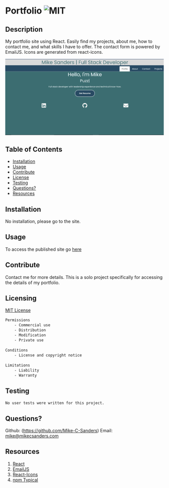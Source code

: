 # Portfolio ![MIT](https://img.shields.io/badge/license-MIT-brightgreen)

## Description

My portfolio site using React. Easily find my projects, about me, how to contact me, and what skills I have to offer. The contact form is powered by EmailJS. Icons are generated from react-icons.

![!pageImage](./src/assets/Images/frontpage.JPG)

## Table of Contents
    
- [Installation](#installation)
- [Usage](#usage)
- [Contribute](#Contribute)
- [License](#license)
- [Testing](#testing)
- [Questions?](#questions?)
- [Resources](#resources)

## Installation

No installation, please go to the site.

## Usage

To access the published site go [here](https://mike-c-sanders.github.io/Portfolio2/)

## Contribute

Contact me for more details. This is a solo project specifically for accessing the details of my portfolio.

## Licensing

[MIT License](https://github.com/git/git-scm.com/blob/main/MIT-LICENSE.txt)

    Permissions
        - Commercial use
        - Distribution
        - Modification
        - Private use

    Conditions
        - License and copyright notice

    Limitations
        - Liability
        - Warranty

## Testing
    
    No user tests were written for this project.

## Questions?

Github: (https://github.com/Mike-C-Sanders)
Email: mike@mikecsanders.com

## Resources

1. [React](https://reactjs.org/)
2. [EmailJS](https://www.emailjs.com/docs/introduction/how-does-emailjs-work/)
3. [React-Icons](https://react-icons.github.io/react-icons/)
4. [npm Typical](https://www.npmjs.com/package/typical)